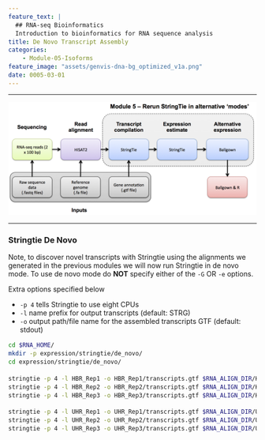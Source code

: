 ```yaml
---
feature_text: |
  ## RNA-seq Bioinformatics
  Introduction to bioinformatics for RNA sequence analysis
title: De Novo Transcript Assembly
categories:
    - Module-05-Isoforms
feature_image: "assets/genvis-dna-bg_optimized_v1a.png"
date: 0005-03-01
---
```


***

![RNA-seq_Flowchart5](/assets/module_5/RNA-seq_Flowchart5.png)

***

### Stringtie De Novo
Note, to discover novel transcripts with Stringtie using the alignments we generated in the previous modules we will now run Stringtie in de novo mode. To use de novo mode do **NOT** specify either of the `-G` OR `-e` options.

Extra options specified below

* `-p 4` tells Stringtie to use eight CPUs
* `-l` name prefix for output transcripts (default: STRG)
* `-o` output path/file name for the assembled transcripts GTF (default: stdout)

```bash
cd $RNA_HOME/
mkdir -p expression/stringtie/de_novo/
cd expression/stringtie/de_novo/

stringtie -p 4 -l HBR_Rep1 -o HBR_Rep1/transcripts.gtf $RNA_ALIGN_DIR/HBR_Rep1.bam
stringtie -p 4 -l HBR_Rep2 -o HBR_Rep2/transcripts.gtf $RNA_ALIGN_DIR/HBR_Rep2.bam
stringtie -p 4 -l HBR_Rep3 -o HBR_Rep3/transcripts.gtf $RNA_ALIGN_DIR/HBR_Rep3.bam

stringtie -p 4 -l UHR_Rep1 -o UHR_Rep1/transcripts.gtf $RNA_ALIGN_DIR/UHR_Rep1.bam
stringtie -p 4 -l UHR_Rep2 -o UHR_Rep2/transcripts.gtf $RNA_ALIGN_DIR/UHR_Rep2.bam
stringtie -p 4 -l UHR_Rep3 -o UHR_Rep3/transcripts.gtf $RNA_ALIGN_DIR/UHR_Rep3.bam

``` 

